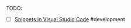 TODO:
- [ ]  [Snippets in Visual Studio Code](https://code.visualstudio.com/docs/editor/userdefinedsnippets) #development


